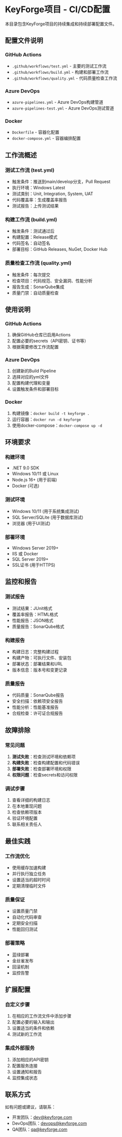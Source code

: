 # KeyForge项目 - CI/CD配置

本目录包含KeyForge项目的持续集成和持续部署配置文件。

## 配置文件说明

### GitHub Actions
- `.github/workflows/test.yml` - 主要的测试工作流
- `.github/workflows/build.yml` - 构建和部署工作流
- `.github/workflows/quality.yml` - 代码质量检查工作流

### Azure DevOps
- `azure-pipelines.yml` - Azure DevOps构建管道
- `azure-pipelines-test.yml` - Azure DevOps测试管道

### Docker
- `Dockerfile` - 容器化配置
- `docker-compose.yml` - 容器编排配置

## 工作流概述

### 测试工作流 (test.yml)
- 触发条件：推送到main/develop分支，Pull Request
- 执行环境：Windows Latest
- 测试类别：Unit, Integration, System, UAT
- 代码覆盖率：生成覆盖率报告
- 测试报告：上传测试结果

### 构建工作流 (build.yml)
- 触发条件：测试通过后
- 构建配置：Release模式
- 代码签名：自动签名
- 部署目标：GitHub Releases, NuGet, Docker Hub

### 质量检查工作流 (quality.yml)
- 触发条件：每次提交
- 检查项目：代码规范、安全漏洞、性能分析
- 报告生成：SonarQube集成
- 质量门禁：自动质量检查

## 使用说明

### GitHub Actions
1. 确保GitHub仓库已启用Actions
2. 配置必要的secrets（API密钥、证书等）
3. 根据需要修改工作流配置

### Azure DevOps
1. 创建新的Build Pipeline
2. 选择对应的yml文件
3. 配置构建代理和变量
4. 设置触发条件和部署目标

### Docker
1. 构建镜像：`docker build -t keyforge .`
2. 运行容器：`docker run -d keyforge`
3. 使用docker-compose：`docker-compose up -d`

## 环境要求

### 构建环境
- .NET 9.0 SDK
- Windows 10/11 或 Linux
- Node.js 16+ (用于前端)
- Docker (可选)

### 测试环境
- Windows 10/11 (用于系统集成测试)
- SQL Server/SQLite (用于数据库测试)
- 浏览器 (用于UI测试)

### 部署环境
- Windows Server 2019+
- IIS 或 Docker
- SQL Server 2019+
- SSL证书 (用于HTTPS)

## 监控和报告

### 测试报告
- 测试结果：JUnit格式
- 覆盖率报告：HTML格式
- 性能报告：JSON格式
- 质量报告：SonarQube格式

### 构建报告
- 构建日志：完整构建过程
- 构建产物：可执行文件、安装包
- 部署状态：部署结果和URL
- 版本信息：版本号和变更记录

### 质量报告
- 代码质量：SonarQube报告
- 安全扫描：依赖项安全报告
- 性能分析：性能基准报告
- 合规检查：许可证合规报告

## 故障排除

### 常见问题
1. **测试失败**：检查测试环境和依赖项
2. **构建失败**：检查构建配置和代码错误
3. **部署失败**：检查部署环境和权限
4. **权限问题**：检查secrets和访问权限

### 调试步骤
1. 查看详细的构建日志
2. 在本地重现问题
3. 检查依赖项版本
4. 验证环境配置
5. 联系相关责任人

## 最佳实践

### 工作流优化
- 使用缓存加速构建
- 并行执行独立任务
- 设置适当的超时时间
- 定期清理临时文件

### 质量保证
- 设置质量门禁
- 自动化代码审查
- 定期安全扫描
- 性能回归测试

### 部署策略
- 蓝绿部署
- 金丝雀发布
- 回滚机制
- 监控告警

## 扩展配置

### 自定义步骤
1. 在相应的工作流文件中添加步骤
2. 配置必要的输入和输出
3. 设置适当的条件和依赖
4. 测试新的工作流

### 集成外部服务
1. 添加相应的API密钥
2. 配置服务连接
3. 设置通知和报告
4. 监控集成状态

## 联系方式

如有问题或建议，请联系：
- 开发团队：dev@keyforge.com
- DevOps团队：devops@keyforge.com
- QA团队：qa@keyforge.com